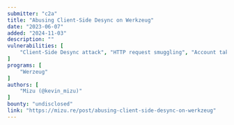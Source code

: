 ```yaml
---
submitter: "c2a"
title: "Abusing Client-Side Desync on Werkzeug"
date: "2023-06-07"
added: "2024-11-03"
description: ""
vulnerabilities: [
    "Client-Side Desync attack", "HTTP request smuggling", "Account takeover", "Open redirect", "XSS"
]
programs: [
    "Werzeug"
]
authors: [
    "Mizu (@kevin_mizu)"
]
bounty: "undisclosed"
link: "https://mizu.re/post/abusing-client-side-desync-on-werkzeug"
---
```




